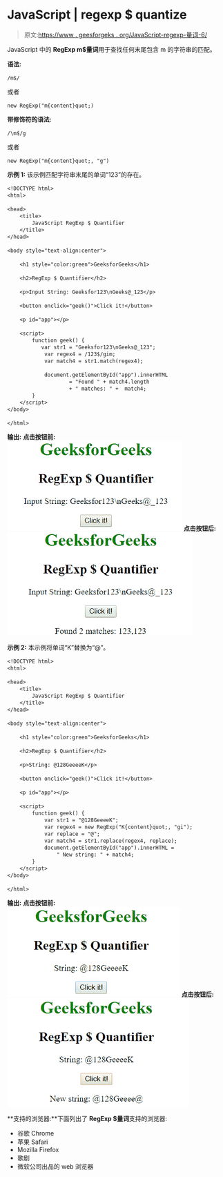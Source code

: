 # JavaScript | regexp $ quantize

> 原文:[https://www . geesforgeks . org/JavaScript-regexp-量词-6/](https://www.geeksforgeeks.org/javascript-regexp-quantifier-6/)

JavaScript 中的 **RegExp m$量词**用于查找任何末尾包含 m 的字符串的匹配。

**语法:**

```
/m$/ 
```

或者

```
new RegExp("m{content}quot;)
```

**带修饰符的语法:**

```
/\m$/g 
```

或者

```
new RegExp("m{content}quot;, "g")
```

**示例 1:** 该示例匹配字符串末尾的单词“123”的存在。

```
<!DOCTYPE html>
<html>

<head>
    <title>
        JavaScript RegExp $ Quantifier
    </title>
</head>

<body style="text-align:center">

    <h1 style="color:green">GeeksforGeeks</h1>

    <h2>RegExp $ Quantifier</h2>

    <p>Input String: Geeksfor123\nGeeks@_123</p>

    <button onclick="geek()">Click it!</button>

    <p id="app"></p>

    <script>
        function geek() {
           var str1 = "Geeksfor123\nGeeks@_123";
            var regex4 = /123$/gim;
            var match4 = str1.match(regex4);

            document.getElementById("app").innerHTML
                    = "Found " + match4.length
                    + " matches: " +  match4;
        }
    </script>
</body>

</html>
```

**输出:**
**点击按钮前:**
![dollar](img/da4475c883f5c255890ff73c8566bd85.png)
**点击按钮后:**
![dollar](img/6c904396163a817e2e894b621badf66d.png)

**示例 2:** 本示例将单词“K”替换为“@”。

```
<!DOCTYPE html>
<html>

<head>
    <title>
        JavaScript RegExp $ Quantifier
    </title>
</head>

<body style="text-align:center">

    <h1 style="color:green">GeeksforGeeks</h1>

    <h2>RegExp $ Quantifier</h2>

    <p>String: @128GeeeeK</p>

    <button onclick="geek()">Click it!</button>

    <p id="app"></p>

    <script>
        function geek() {
            var str1 = "@128GeeeeK";
            var regex4 = new RegExp("K{content}quot;, "gi");         
            var replace = "@";
            var match4 = str1.replace(regex4, replace);
            document.getElementById("app").innerHTML = 
                " New string: " + match4;
        }
    </script>
</body>

</html>                    
```

**输出:**
**点击按钮前:**
![dollar](img/1ea76058dd283fb083b19d0b9a759f1e.png)
**点击按钮后:**
![dollar](img/35f7cb301600e126858b098cbf684e80.png)

**支持的浏览器:**下面列出了 **RegExp $量词**支持的浏览器:

*   谷歌 Chrome
*   苹果 Safari
*   Mozilla Firefox
*   歌剧
*   微软公司出品的 web 浏览器